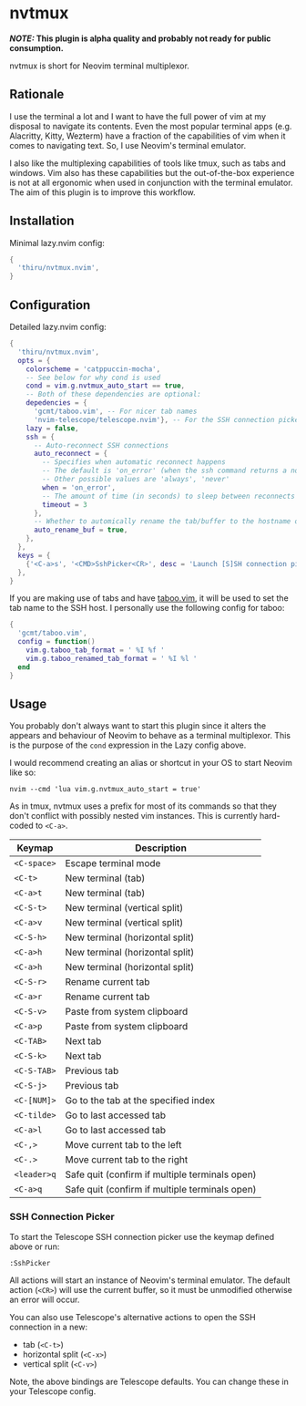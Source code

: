 # nvtmux

**_NOTE:_ This plugin is alpha quality and probably not ready for public consumption.**

nvtmux is short for Neovim terminal multiplexor.

## Rationale

I use the terminal a lot and I want to have the full power of vim at my disposal to navigate its
contents. Even the most popular terminal apps (e.g. Alacritty, Kitty, Wezterm) have a fraction of
the capabilities of vim when it comes to navigating text. So, I use Neovim's terminal emulator.

I also like the multiplexing capabilities of tools like tmux, such as tabs and windows. Vim also
has these capabilities but the out-of-the-box experience is not at all ergonomic when used in
conjunction with the terminal emulator. The aim of this plugin is to improve this workflow.

## Installation

Minimal lazy.nvim config:

```lua
{
  'thiru/nvtmux.nvim',
}
```

## Configuration

Detailed lazy.nvim config:

```lua
{
  'thiru/nvtmux.nvim',
  opts = {
    colorscheme = 'catppuccin-mocha',
    -- See below for why cond is used
    cond = vim.g.nvtmux_auto_start == true,
    -- Both of these dependencies are optional:
    depedencies = {
      'gcmt/taboo.vim', -- For nicer tab names
      'nvim-telescope/telescope.nvim'}, -- For the SSH connection picker
    lazy = false,
    ssh = {
      -- Auto-reconnect SSH connections
      auto_reconnect = {
        -- Specifies when automatic reconnect happens
        -- The default is 'on_error' (when the ssh command returns a non-zero exit code)
        -- Other possible values are 'always', 'never'
        when = 'on_error',
        -- The amount of time (in seconds) to sleep between reconnects
        timeout = 3
      },
      -- Whether to automically rename the tab/buffer to the hostname of the SSH connection
      auto_rename_buf = true,
    },
  },
  keys = {
    {'<C-a>s', '<CMD>SshPicker<CR>', desc = 'Launch [S]SH connection picker'},
  },
}
```

If you are making use of tabs and have [taboo.vim](https://github.com/gcmt/taboo.vim), it will be
used to set the tab name to the SSH host. I personally use the following config for taboo:

```lua
{
  'gcmt/taboo.vim',
  config = function()
    vim.g.taboo_tab_format = ' %I %f '
    vim.g.taboo_renamed_tab_format = ' %I %l '
  end
}
```

## Usage

You probably don't always want to start this plugin since it alters the appears and behaviour of
Neovim to behave as a terminal multiplexor. This is the purpose of the `cond` expression in the
Lazy config above.

I would recommend creating an alias or shortcut in your OS to start Neovim like so:

```shell
nvim --cmd 'lua vim.g.nvtmux_auto_start = true'
```

As in tmux, nvtmux uses a prefix for most of its commands so that they don't conflict with possibly
nested vim instances. This is currently hard-coded to `<C-a>`.

| Keymap | Description |
| ------ | ----------- |
| `<C-space>` | Escape terminal mode |
| `<C-t>` | New terminal (tab) |
| `<C-a>t` | New terminal (tab) |
| `<C-S-t>` | New terminal (vertical split) |
| `<C-a>v` | New terminal (vertical split) |
| `<C-S-h>` | New terminal (horizontal split) |
| `<C-a>h` | New terminal (horizontal split) |
| `<C-a>h` | New terminal (horizontal split) |
| `<C-S-r>` | Rename current tab |
| `<C-a>r` | Rename current tab |
| `<C-S-v>` | Paste from system clipboard |
| `<C-a>p` | Paste from system clipboard |
| `<C-TAB>` | Next tab |
| `<C-S-k>` | Next tab |
| `<C-S-TAB>` | Previous tab |
| `<C-S-j>` | Previous tab |
| `<C-[NUM]>` | Go to the tab at the specified index |
| `<C-tilde>` | Go to last accessed tab |
| `<C-a>l` | Go to last accessed tab |
| `<C-,>` | Move current tab to the left |
| `<C-.>` | Move current tab to the right |
| `<leader>q` | Safe quit (confirm if multiple terminals open) |
| `<C-a>q` | Safe quit (confirm if multiple terminals open) |

### SSH Connection Picker

To start the Telescope SSH connection picker use the keymap defined above or run:

```vim
:SshPicker
```

All actions will start an instance of Neovim's terminal emulator. The default action (`<CR>`)
will use the current buffer, so it must be unmodified otherwise an error will occur.

You can also use Telescope's alternative actions to open the SSH connection in a new:

- tab (`<C-t>`)
- horizontal split (`<C-x>`)
- vertical split (`<C-v>`)

Note, the above bindings are Telescope defaults. You can change these in your Telescope config.
